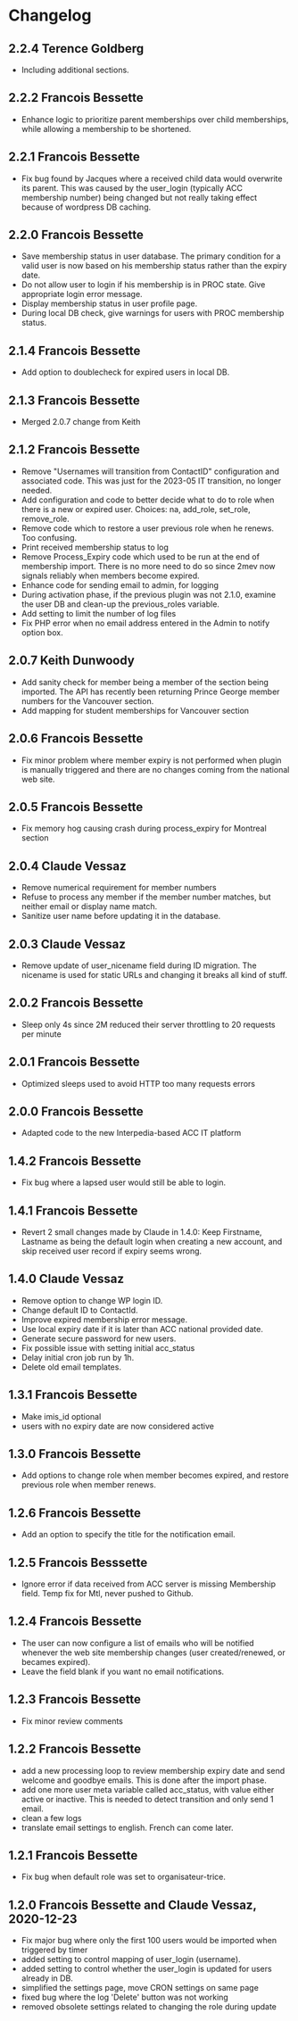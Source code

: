 # Changelog

## 2.2.4 Terence Goldberg
- Including additional sections.

## 2.2.2 Francois Bessette
- Enhance logic to prioritize parent memberships over child memberships,
  while allowing a membership to be shortened.

## 2.2.1 Francois Bessette
- Fix bug found by Jacques where a received child data would overwrite its
  parent. This was caused by the user_login (typically ACC membership number)
  being changed but not really taking effect because of wordpress DB caching.

## 2.2.0 Francois Bessette
- Save membership status in user database. The primary condition for a
  valid user is now based on his membership status rather than the expiry date.
- Do not allow user to login if his membership is in PROC state.
  Give appropriate login error message.
- Display membership status in user profile page.
- During local DB check, give warnings for users with PROC membership status.

## 2.1.4 Francois Bessette
- Add option to doublecheck for expired users in local DB.

## 2.1.3 Francois Bessette
- Merged 2.0.7 change from Keith

## 2.1.2 Francois Bessette

- Remove "Usernames will transition from ContactID" configuration and associated
  code. This was just for the 2023-05 IT transition, no longer needed.
- Add configuration and code to better decide what to do to role when there is
  a new or expired user. Choices: na, add_role, set_role, remove_role.
- Remove code which to restore a user previous role when he renews. Too confusing.
- Print received membership status to log
- Remove Process_Expiry code which used to be run at the end of membership import.
  There is no more need to do so since 2mev now signals reliably when members
  become expired.
- Enhance code for sending email to admin, for logging
- During activation phase, if the previous plugin was not 2.1.0, examine
  the user DB and clean-up the previous_roles variable.
- Add setting to limit the number of log files
- Fix PHP error when no email address entered in the Admin to notify option box.

## 2.0.7 Keith Dunwoody

- Add sanity check for member being a member of the section being imported.  The API has recently
  been returning Prince George member numbers for the Vancouver section.
- Add mapping for student memberships for Vancouver section

## 2.0.6 Francois Bessette

- Fix minor problem where member expiry is not performed when plugin is manually
  triggered and there are no changes coming from the national web site.

## 2.0.5 Francois Bessette

- Fix memory hog causing crash during process_expiry for Montreal section

## 2.0.4 Claude Vessaz

- Remove numerical requirement for member numbers
- Refuse to process any member if the member number matches, but neither email or display name match.
- Sanitize user name before updating it in the database.

## 2.0.3 Claude Vessaz

- Remove update of user_nicename field during ID migration. The nicename is used for static URLs and changing it breaks all kind of stuff.

## 2.0.2 Francois Bessette

- Sleep only 4s since 2M reduced their server throttling to 20 requests per minute

## 2.0.1 Francois Bessette

- Optimized sleeps used to avoid HTTP too many requests errors

## 2.0.0 Francois Bessette

- Adapted code to the new Interpedia-based ACC IT platform

## 1.4.2 Francois Bessette

- Fix bug where a lapsed user would still be able to login.

## 1.4.1 Francois Bessette

- Revert 2 small changes made by Claude in 1.4.0: Keep Firstname, Lastname as being the default login when creating a new account, and skip received user record if expiry seems wrong.

## 1.4.0 Claude Vessaz

- Remove option to change WP login ID.
- Change default ID to ContactId.
- Improve expired membership error message.
- Use local expiry date if it is later than ACC national provided date.
- Generate secure password for new users.
- Fix possible issue with setting initial acc_status
- Delay initial cron job run by 1h.
- Delete old email templates.

## 1.3.1 Francois Bessette

- Make imis_id optional
- users with no expiry date are now considered active

## 1.3.0 Francois Bessette

- Add options to change role when member becomes expired, and restore previous role when member renews.

## 1.2.6 Francois Bessette

- Add an option to specify the title for the notification email.

## 1.2.5 Francois Besssette

- Ignore error if data received from ACC server is missing Membership field. Temp fix for Mtl, never pushed to Github.

## 1.2.4 Francois Bessette

- The user can now configure a list of emails who will be notified whenever the web site membership changes (user created/renewed, or becames expired).
- Leave the field blank if you want no email notifications.

## 1.2.3 Francois Bessette

- Fix minor review comments

## 1.2.2 Francois Bessette

- add a new processing loop to review membership expiry date and send welcome and goodbye emails. This is done after the import phase.
- add one more user meta variable called acc_status, with value either active or inactive. This is needed to detect transition and only send 1 email.
- clean a few logs
- translate email settings to english. French can come later.

## 1.2.1 Francois Bessette

- Fix bug when default role was set to organisateur-trice.

## 1.2.0 Francois Bessette and Claude Vessaz, 2020-12-23

- Fix major bug where only the first 100 users would be imported when triggered by timer
- added setting to control mapping of user_login (username).
- added setting to control whether the user_login is updated for users already in DB.
- simplified the settings page, move CRON settings on same page
- fixed bug where the log 'Delete' button was not working
- removed obsolete settings related to changing the role during update
